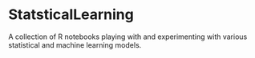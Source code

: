 # StatsticalLearning
A collection of R notebooks playing with and experimenting with various statistical and machine learning models. 
